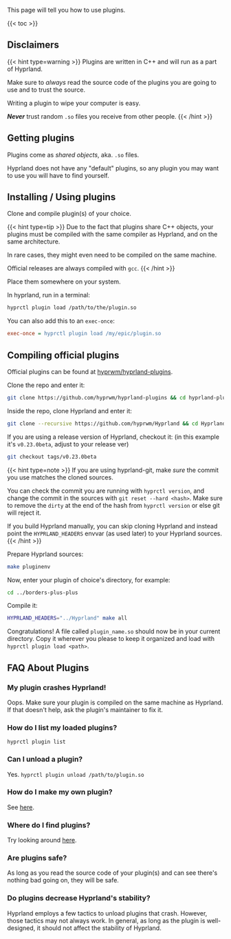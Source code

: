 This page will tell you how to use plugins.

{{< toc >}}

## Disclaimers

{{< hint type=warning >}}
Plugins are written in C++ and will run as a part of Hyprland.

Make sure to _always_ read the source code of the plugins you are going to use
and to trust the source.

Writing a plugin to wipe your computer is easy.

***Never*** trust random `.so` files you receive from other people.
{{< /hint >}}

## Getting plugins

Plugins come as _shared objects_, aka. `.so` files.

Hyprland does not have any "default" plugins, so any plugin you may want
to use you will have to find yourself.

## Installing / Using plugins

Clone and compile plugin(s) of your choice.

{{< hint type=tip >}}
Due to the fact that plugins share C++ objects, your plugins must be
compiled with the same compiler as Hyprland, and on the same architecture.

In rare cases, they might even need to be compiled on the same machine.

Official releases are always compiled with `gcc`.
{{< /hint >}}

Place them somewhere on your system.

In hyprland, run in a terminal:
```sh
hyprctl plugin load /path/to/the/plugin.so
```

You can also add this to an `exec-once`:
```ini
exec-once = hyprctl plugin load /my/epic/plugin.so
```

## Compiling official plugins

Official plugins can be found at [hyprwm/hyprland-plugins](https://github.com/hyprwm/hyprland-plugins).

Clone the repo and enter it:
```sh
git clone https://github.com/hyprwm/hyprland-plugins && cd hyprland-plugins
```

Inside the repo, clone Hyprland and enter it:
```sh
git clone --recursive https://github.com/hyprwm/Hyprland && cd Hyprland
```

If you are using a release version of Hyprland, checkout it: (in this example it's `v0.23.0beta`, adjust to your release ver)
```sh
git checkout tags/v0.23.0beta
```

{{< hint type=note >}}
If you are using hyprland-git, make _sure_ the commit you use matches the cloned sources.

You can check the commit you are running with `hyprctl version`, and change the commit in the sources
with `git reset --hard <hash>`. Make sure to remove the `dirty` at the end of the hash from `hyprctl version`
or else git will reject it.

If you build Hyprland manually, you can skip cloning Hyprland and instead point the
`HYPRLAND_HEADERS` envvar (as used later) to your Hyprland sources.
{{< /hint >}}

Prepare Hyprland sources:
```sh
make pluginenv
```

Now, enter your plugin of choice's directory, for example:
```sh
cd ../borders-plus-plus
```

Compile it:
```sh
HYPRLAND_HEADERS="../Hyprland" make all
```

Congratulations! A file called `plugin_name.so` should now be in your current directory.
Copy it wherever you please to keep it organized and load with `hyprctl plugin load <path>`.

## FAQ About Plugins

### My plugin crashes Hyprland!
Oops. Make sure your plugin is compiled on the same machine as Hyprland. If that doesn't help,
ask the plugin's maintainer to fix it.

### How do I list my loaded plugins?
`hyprctl plugin list`

### Can I unload a plugin?
Yes. `hyprctl plugin unload /path/to/plugin.so`

### How do I make my own plugin?
See [here](../Development/Getting-Started).

### Where do I find plugins?
Try looking around [here](https://duckduckgo.com).

### Are plugins safe?
As long as you read the source code of your plugin(s) and can see there's nothing bad going on,
they will be safe.

### Do plugins decrease Hyprland's stability?
Hyprland employs a few tactics to unload plugins that crash. However, those tactics may not
always work. In general, as long as the plugin is well-designed, it should not affect the
stability of Hyprland.